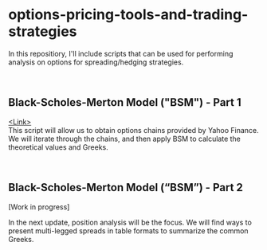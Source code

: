 # options-pricing-tools-and-trading-strategies

In this repositiory, I'll include scripts that can be used for performing analysis on options for spreading/hedging strategies. 

<br>

## Black-Scholes-Merton Model ("BSM") - Part 1
[<Link\>](https://github.com/kevinhhl/options-pricing-tools-and-trading-strategies/blob/main/Black_Scholes_Merton_Model_Part1_Screening_YF_for_theoretical_edges.ipynb)
<br>
This script will allow us to obtain options chains provided by Yahoo Finance. We will iterate through the chains, and then apply BSM to calculate the theoretical values and Greeks.

<br>


## Black-Scholes-Merton Model (“BSM”) - Part 2

[Work in progress]

In the next update, position analysis will be the focus. We will find ways to present multi-legged spreads in table formats to summarize the common Greeks.
